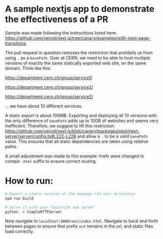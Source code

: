 # A sample nextjs app to demonstrate the effectiveness of a PR

Sample was made following the instructions listed here: https://github.com/vercel/next.js/tree/canary/examples/with-next-page-transitions

The pull request in question removes the restriction that prohibits us from using `.` as a `basePath`. Over at CERN, we need to be able to host multiple versions of exactly the same statically exported web site, on the same domain. Think like this:

https://department.cern.ch/group/service1/

https://department.cern.ch/group/service2/

https://department.cern.ch/group/service2/

... we have about 10 different services.

A static export is about 100MB. Exporting and deploying all 10 versions with the only difference of `basePath` adds up to 10GB of websites and seems very inefficient. Therefore, we suggest to lift this restriction: https://github.com/vercel/next.js/blob/canary/packages/next/next-server/server/config.ts#L222-L226 and allow a `.` to be a valid `basePath` value. This ensures that all static dependencies are taken using relative paths.

A small adjustment was made to this example: hrefs were changed to contain `.html` suffix to ensure correct routing.

# How to run:

``` bash
# Export a static version of the webpage (to out/ directory)
npm run build

# Serve it with your favourite web server
python -m SimpleHTTPServer
```

Now navigate to `localhost:8000/out/index.html`. Navigate to back and forth between pages to ensure that prefix `out` remains in the url, and static files load correctly.

